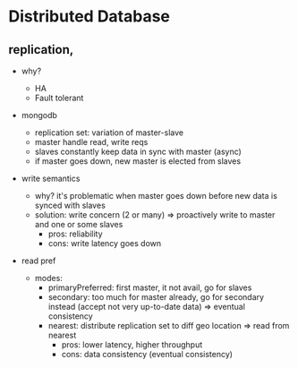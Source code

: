 # Distributed Database

## replication, 
- why?
  - HA
  - Fault tolerant

- mongodb
  - replication set: variation of master-slave
  - master handle read, write reqs
  - slaves constantly keep data in sync with master (async)
  - if master goes down, new master is elected from slaves

- write semantics
  - why? it's problematic when master goes down before new data is synced with slaves
  - solution: write concern (2 or many) => proactively write to master and one or some slaves
    - pros: reliability
    - cons: write latency goes down

- read pref
  - modes:
    - primaryPreferred: first master, it not avail, go for slaves
    - secondary: too much for master already, go for secondary instead (accept not very up-to-date data) => eventual consistency
    - nearest: distribute replication set to diff geo location => read from nearest
      - pros: lower latency, higher throughput
      - cons: data consistency (eventual consistency)
